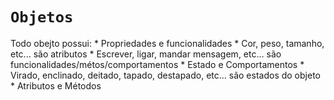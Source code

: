 # `Objetos`

Todo obejto possui:
    * Propriedades e funcionalidades
      * Cor, peso, tamanho, etc... são atributos
      * Escrever, ligar, mandar mensagem, etc... são funcionalidades/métos/comportamentos
    * Estado e Comportamentos
      * Virado, enclinado, deitado, tapado, destapado, etc... são estados do objeto
    * Atributos e Métodos